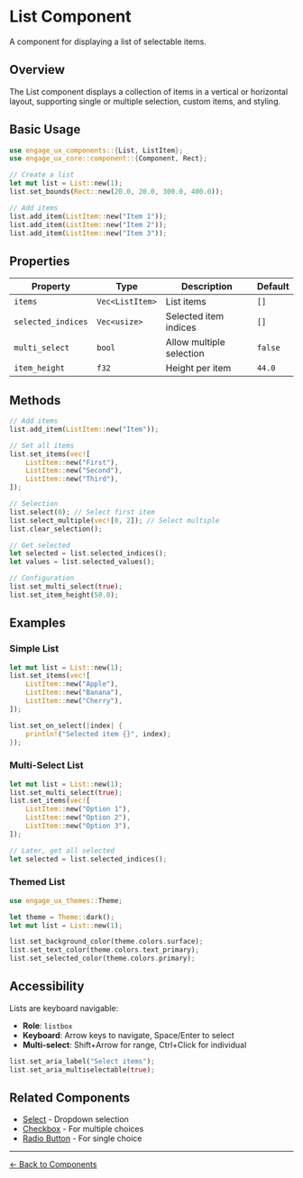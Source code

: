 # List Component

A component for displaying a list of selectable items.

## Overview

The List component displays a collection of items in a vertical or horizontal layout, supporting single or multiple selection, custom items, and styling.

## Basic Usage

```rust
use engage_ux_components::{List, ListItem};
use engage_ux_core::component::{Component, Rect};

// Create a list
let mut list = List::new(1);
list.set_bounds(Rect::new(20.0, 20.0, 300.0, 400.0));

// Add items
list.add_item(ListItem::new("Item 1"));
list.add_item(ListItem::new("Item 2"));
list.add_item(ListItem::new("Item 3"));
```

## Properties

| Property | Type | Description | Default |
|----------|------|-------------|---------|
| `items` | `Vec<ListItem>` | List items | `[]` |
| `selected_indices` | `Vec<usize>` | Selected item indices | `[]` |
| `multi_select` | `bool` | Allow multiple selection | `false` |
| `item_height` | `f32` | Height per item | `44.0` |

## Methods

```rust
// Add items
list.add_item(ListItem::new("Item"));

// Set all items
list.set_items(vec![
    ListItem::new("First"),
    ListItem::new("Second"),
    ListItem::new("Third"),
]);

// Selection
list.select(0); // Select first item
list.select_multiple(vec![0, 2]); // Select multiple
list.clear_selection();

// Get selected
let selected = list.selected_indices();
let values = list.selected_values();

// Configuration
list.set_multi_select(true);
list.set_item_height(50.0);
```

## Examples

### Simple List

```rust
let mut list = List::new(1);
list.set_items(vec![
    ListItem::new("Apple"),
    ListItem::new("Banana"),
    ListItem::new("Cherry"),
]);

list.set_on_select(|index| {
    println!("Selected item {}", index);
});
```

### Multi-Select List

```rust
let mut list = List::new(1);
list.set_multi_select(true);
list.set_items(vec![
    ListItem::new("Option 1"),
    ListItem::new("Option 2"),
    ListItem::new("Option 3"),
]);

// Later, get all selected
let selected = list.selected_indices();
```

### Themed List

```rust
use engage_ux_themes::Theme;

let theme = Theme::dark();
let mut list = List::new(1);

list.set_background_color(theme.colors.surface);
list.set_text_color(theme.colors.text_primary);
list.set_selected_color(theme.colors.primary);
```

## Accessibility

Lists are keyboard navigable:

- **Role**: `listbox`
- **Keyboard**: Arrow keys to navigate, Space/Enter to select
- **Multi-select**: Shift+Arrow for range, Ctrl+Click for individual

```rust
list.set_aria_label("Select items");
list.set_aria_multiselectable(true);
```

## Related Components

- [Select](select.md) - Dropdown selection
- [Checkbox](checkbox.md) - For multiple choices
- [Radio Button](radio.md) - For single choice

---

[← Back to Components](index.md)
